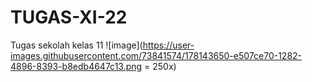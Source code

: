 # TUGAS-XI-22
Tugas sekolah kelas 11
![image](https://user-images.githubusercontent.com/73841574/178143650-e507ce70-1282-4896-8393-b8edb4647c13.png = 250x)
